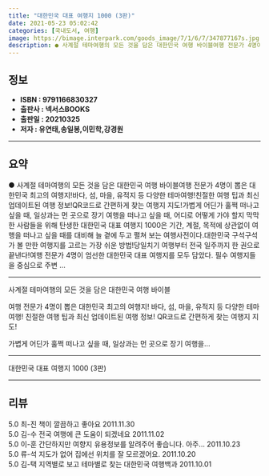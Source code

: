 ```yaml
---
title: "대한민국 대표 여행지 1000 (3판)"
date: 2021-05-23 05:02:42
categories: [국내도서, 여행]
image: https://bimage.interpark.com/goods_image/7/1/6/7/347877167s.jpg
description: ● 사계절 테마여행의 모든 것을 담은 대한민국 여행 바이블여행 전문가 4명이 뽑은 대한민국 최고의 여행지!바다, 섬, 마을, 유적지 등 다양한 테마여행!친절한 여행 팁과 최신 업데이트된 여행 정보!QR코드로 간편하게 찾는 여행지 지도!가볍게 어딘가 훌쩍 떠나고 싶을 때, 일상과는 먼
---
```


## **정보**

- **ISBN : 9791166830327**
- **출판사 : 넥서스BOOKS**
- **출판일 : 20210325**
- **저자 : 유연태,송일봉,이민학,강경원**

------



## **요약**

●  사계절 테마여행의 모든 것을 담은 대한민국 여행 바이블여행 전문가 4명이 뽑은 대한민국 최고의 여행지!바다, 섬, 마을, 유적지 등 다양한 테마여행!친절한 여행 팁과 최신 업데이트된 여행 정보!QR코드로 간편하게 찾는 여행지 지도!가볍게 어딘가 훌쩍 떠나고 싶을 때, 일상과는 먼 곳으로 장기 여행을 떠나고 싶을 때, 어디로 어떻게 가야 할지 막막한 사람들을 위해 탄생한 대한민국 대표 여행지 1000은 기간, 계절, 목적에 상관없이 여행을 떠나고 싶을 때를 대비해 늘 곁에 두고 펼쳐 보는 여행사전이다.대한민국 구석구석 가 볼 만한 여행지를 고르는 가장 쉬운 방법!당일치기 여행부터 전국 일주까지 한 권으로 끝낸다!여행 전문가 4명이 엄선한 대한민국 대표 여행지를 모두 담았다. 필수 여행지들을 중심으로 주변 ...

------

사계절 테마여행의 모든 것을 담은 대한민국 여행 바이블

여행 전문가 4명이 뽑은 대한민국 최고의 여행지!
바다, 섬, 마을, 유적지 등 다양한 테마여행!
친절한 여행 팁과 최신 업데이트된 여행 정보!
QR코드로 간편하게 찾는 여행지 지도!

가볍게 어딘가 훌쩍 떠나고 싶을 때, 일상과는 먼 곳으로 장기 여행을... 

------


대한민국 대표 여행지 1000 (3판) 

------


## **리뷰** 

5.0 최-진 책이 깔끔하고 좋아요 2011.11.30 <br/>5.0 김-수 전국 여행에 큰 도움이 되겠네요 2011.11.02 <br/>5.0 이-훈 간단하지만 여향지 유용정보를 알려주어 좋습니다. 아주... 2011.10.23 <br/>5.0 류-석 지도가 없어 집에선 위치를 잘 모르겠어요. 2011.10.20 <br/>5.0 김-택 지역별로 보고 테마별로 찾는 대한민국 여행백과 2011.10.01 <br/>